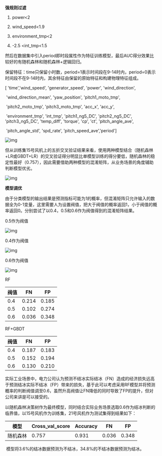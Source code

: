 **强规则过滤**

1. power<2

2. wind_speed<1.9

3. environment_tmp<2

4. -2.5 <int_tmp<1.5

然后在数据集中引入period即时段属性作为特征训练模型，最后AUC得分效果比较好的有随机森林和随机森林+逻辑回归。

 

保留特征：time只保留小时数，period=1表示时间段在9-14时内，period=0表示时间段不在9-14时内，其余特征由保留的原始特征和构建物理特征组成。

[ 'time','wind_speed', 'generator_speed', 'power', 'wind_direction',

​    'wind_direction_mean', 'yaw_position', 'pitch1_moto_tmp',

​    'pitch2_moto_tmp', 'pitch3_moto_tmp', 'acc_x', 'acc_y',

​    'environment_tmp', 'int_tmp', 'pitch1_ng5_DC', 'pitch2_ng5_DC', 'pitch3_ng5_DC', 'temp_diff', 'torque', 'cp', 'ct', 'pitch_angle_ave',

​    'pitch_angle_std', 'spd_rate', 'pitch_speed_ave','period']

![img](file:///C:/Users/Ricardo/AppData/Local/Temp/msohtmlclip1/01/clip_image003.png) 

​	但从训练集15号风机上的五折交叉验证结果来看，使用两种模型结合（随机森林+LR或GBDT+LR）的交叉验证得分明显比单模型训练的得分要低，随机森林的稳定性最好（0.757），因此需要借助两种模型的混淆矩阵，从业务场景的角度辅助判断模型优劣。

![img](file:///C:/Users/Ricardo/AppData/Local/Temp/msohtmlclip1/01/clip_image005.png)

 

**模型调优**

由于分类模型的输出结果是预测指标可能为1的概率，但混淆矩阵只允许输入的数据全为0-1变量，这里需要人为设置阀值，把大于阀值的概率返回1，小于阀值的概率返回0。分别尝试了以0.4，0.5和0.6作为阀值得到的混淆矩阵结果。

0.5作为阀值

![img](file:///C:/Users/Ricardo/AppData/Local/Temp/msohtmlclip1/01/clip_image006.png)

0.4作为阀值

![img](file:///C:/Users/Ricardo/AppData/Local/Temp/msohtmlclip1/01/clip_image007.png)

0.6作为阀值

![img](file:///C:/Users/Ricardo/AppData/Local/Temp/msohtmlclip1/01/clip_image008.png)

 

RF

| 阀值 | FN    | FP    |
| ---- | ----- | ----- |
| 0.4  | 0.214 | 0.185 |
| 0.5  | 0.102 | 0.274 |
| 0.6  | 0.036 | 0.348 |

RF+GBDT

| 阀值 | FN    | FP    |
| ---- | ----- | ----- |
| 0.4  | 0.187 | 0.183 |
| 0.5  | 0.152 | 0.194 |
| 0.6  | 0.130 | 0.210 |

 

​	实际工业场景中，电力公司认为预测不结冰实际结冰（FN）造成的经济损失远高于预测结冰实际不结冰（FP）带来的损失，基于此可以考虑采用RF模型并将预测概率的判断阀值调至0.6，虽然升高阀值让FN降低的同时导致了FP的提升，但对公司来讲是可以接受的。

 

​	以随机森林决策树作为最终模型，同时结合实际业务场景选取0.6作为结冰判断的临界值，以15号风机作为训练集，21号风机作为测试集得到结果如下：

| 模型     | Cross_val_score | Accuracy | FN    | FP    |
| -------- | --------------- | -------- | ----- | ----- |
| 随机森林 | 0.757           | 0.931    | 0.036 | 0.348 |

​	模型将3.6%的结冰数据预测为不结冰，34.8%的不结冰数据预测为结冰。

 